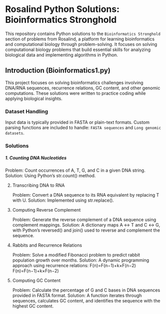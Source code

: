 # Rosalind Python Solutions: Bioinformatics Stronghold

This repository contains Python solutions to the `Bioinformatics Stronghold` section of problems from Rosalind, a platform for learning bioinformatics and computational biology through problem-solving. It focuses on solving computational biology problems that build essential skills for analyzing biological data and implementing algorithms in Python.

## Introduction (Bioinformatics1.py)
This project focuses on solving bioinformatics challenges involving DNA/RNA sequences, recurrence relations, GC content, and other genomic computations. These solutions were written to practice coding while applying biological insights.

### Dataset Handling

Input data is typically provided in FASTA or plain-text formats. Custom parsing functions are included to handle: `FASTA sequences` and `Long genomic datasets`.

### Solutions

##### 1. Counting DNA Nucleotides </p>
Problem: Count occurrences of A, T, G, and C in a given DNA string.
Solution: Using Python’s str.count() method.

2. Transcribing DNA to RNA

    Problem: Convert a DNA sequence to its RNA equivalent by replacing T with U.
    Solution: Implemented using str.replace().

3. Computing Reverse Complement

    Problem: Generate the reverse complement of a DNA sequence using complement mappings.
    Solution: A dictionary maps A ↔ T and C ↔ G, with Python’s reversed() and join() used to reverse and complement the sequence.

4. Rabbits and Recurrence Relations

    Problem: Solve a modified Fibonacci problem to predict rabbit population growth over months.
    Solution: A dynamic programming approach using recurrence relations:
    F(n)=F(n−1)+k×F(n−2)
    F(n)=F(n−1)+k×F(n−2)

5. Computing GC Content

    Problem: Calculate the percentage of G and C bases in DNA sequences provided in FASTA format.
    Solution: A function iterates through sequences, calculates GC content, and identifies the sequence with the highest GC content.
